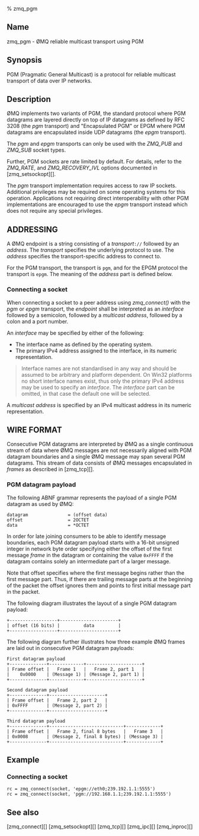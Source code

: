 % zmq_pgm


Name
----

zmq_pgm - ØMQ reliable multicast transport using PGM


Synopsis
--------

PGM (Pragmatic General Multicast) is a protocol for reliable multicast
transport of data over IP networks.


Description
-----------

ØMQ implements two variants of PGM, the standard protocol where PGM datagrams
are layered directly on top of IP datagrams as defined by RFC 3208 (the _pgm_
transport) and "Encapsulated PGM" or EPGM where PGM datagrams are encapsulated
inside UDP datagrams (the _epgm_ transport).

The _pgm_ and _epgm_ transports can only be used with the _ZMQ_PUB_ and
_ZMQ_SUB_ socket types.

Further, PGM sockets are rate limited by default. For details, refer to the
_ZMQ_RATE_, and _ZMQ_RECOVERY_IVL_ options documented in [zmq_setsockopt][].

The _pgm_ transport implementation requires access to raw IP sockets.
Additional privileges may be required on some operating systems for this
operation. Applications not requiring direct interoperability with other PGM
implementations are encouraged to use the _epgm_ transport instead which does
not require any special privileges.


ADDRESSING
----------

A ØMQ endpoint is a string consisting of a _transport_`://` followed by an
_address_. The _transport_ specifies the underlying protocol to use. The
_address_ specifies the transport-specific address to connect to.

For the PGM transport, the transport is `pgm`, and for the EPGM protocol the
transport is `epgm`. The meaning of the _address_ part is defined below.

### Connecting a socket

When connecting a socket to a peer address using *zmq_connect()* with the _pgm_
or _epgm_ transport, the _endpoint_ shall be interpreted as an _interface_
followed by a semicolon, followed by a _multicast address_, followed by a colon
and a port number.

An _interface_ may be specified by either of the following:

* The interface name as defined by the operating system.
* The primary IPv4 address assigned to the interface, in its numeric
  representation.

> Interface names are not standardised in any way and should be assumed to
> be arbitrary and platform dependent. On Win32 platforms no short interface
> names exist, thus only the primary IPv4 address may be used to specify an
> _interface_. The _interface_ part can be omitted, in that case the default
> one will be selected.

A _multicast address_ is specified by an IPv4 multicast address in its numeric
representation.


WIRE FORMAT
-----------

Consecutive PGM datagrams are interpreted by ØMQ as a single continuous stream
of data where ØMQ messages are not necessarily aligned with PGM datagram
boundaries and a single ØMQ message may span several PGM datagrams. This stream
of data consists of ØMQ messages encapsulated in _frames_ as described in
[zmq_tcp][].

### PGM datagram payload

The following ABNF grammar represents the payload of a single PGM datagram as
used by ØMQ:

~~~
datagram               = (offset data)
offset                 = 2OCTET
data                   = *OCTET
~~~

In order for late joining consumers to be able to identify message boundaries,
each PGM datagram payload starts with a 16-bit unsigned integer in network byte
order specifying either the offset of the first message _frame_ in the datagram
or containing the value `0xFFFF` if the datagram contains solely an
intermediate part of a larger message.

Note that offset specifies where the first message begins rather than the first
message part. Thus, if there are trailing message parts at the beginning of
the packet the offset ignores them and points to first initial message part
in the packet.

The following diagram illustrates the layout of a single PGM datagram payload:

~~~
+------------------+----------------------+
| offset (16 bits) |         data         |
+------------------+----------------------+
~~~

The following diagram further illustrates how three example ØMQ frames are laid
out in consecutive PGM datagram payloads:

~~~
First datagram payload
+--------------+-------------+---------------------+
| Frame offset |   Frame 1   |   Frame 2, part 1   |
|    0x0000    | (Message 1) | (Message 2, part 1) |
+--------------+-------------+---------------------+

Second datagram payload
+--------------+---------------------+
| Frame offset |   Frame 2, part 2   |
| 0xFFFF       | (Message 2, part 2) |
+--------------+---------------------+

Third datagram payload
+--------------+----------------------------+-------------+
| Frame offset |   Frame 2, final 8 bytes   |   Frame 3   |
| 0x0008       | (Message 2, final 8 bytes) | (Message 3) |
+--------------+----------------------------+-------------+
~~~


Example
-------

### Connecting a socket

~~~{.example}
rc = zmq_connect(socket, 'epgm://eth0;239.192.1.1:5555')
rc = zmq_connect(socket, 'pgm://192.168.1.1;239.192.1.1:5555')
~~~


See also
--------

[zmq_connect][]
[zmq_setsockopt][]
[zmq_tcp][]
[zmq_ipc][]
[zmq_inproc][]
